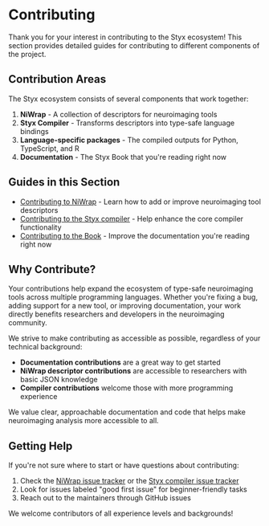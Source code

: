 # Contributing

Thank you for your interest in contributing to the Styx ecosystem! This section provides detailed guides for contributing to different components of the project.

## Contribution Areas

The Styx ecosystem consists of several components that work together:

1. **NiWrap** - A collection of descriptors for neuroimaging tools
2. **Styx Compiler** - Transforms descriptors into type-safe language bindings
3. **Language-specific packages** - The compiled outputs for Python, TypeScript, and R
4. **Documentation** - The Styx Book that you're reading right now

## Guides in this Section

- [Contributing to NiWrap](./contributing_to_niwrap.md) - Learn how to add or improve neuroimaging tool descriptors
- [Contributing to the Styx compiler](./styx_compiler.md) - Help enhance the core compiler functionality
- [Contributing to the Book](./book.md) - Improve the documentation you're reading right now

## Why Contribute?

Your contributions help expand the ecosystem of type-safe neuroimaging tools across multiple programming languages. Whether you're fixing a bug, adding support for a new tool, or improving documentation, your work directly benefits researchers and developers in the neuroimaging community.

We strive to make contributing as accessible as possible, regardless of your technical background:

- **Documentation contributions** are a great way to get started
- **NiWrap descriptor contributions** are accessible to researchers with basic JSON knowledge
- **Compiler contributions** welcome those with more programming experience

We value clear, approachable documentation and code that helps make neuroimaging analysis more accessible to all.

## Getting Help

If you're not sure where to start or have questions about contributing:

1. Check the [NiWrap issue tracker](https://github.com/styx-api/niwrap/issues) or the [Styx compiler issue tracker](https://github.com/styx-api/styx/issues)
2. Look for issues labeled "good first issue" for beginner-friendly tasks
3. Reach out to the maintainers through GitHub issues

We welcome contributors of all experience levels and backgrounds!